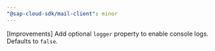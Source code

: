 ```yaml
---
"@sap-cloud-sdk/mail-client": minor
---
```


[Improvements] Add optional `logger` property to enable console logs. Defaults to `false`.
